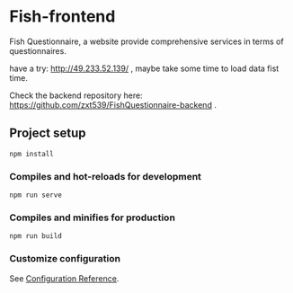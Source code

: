 # Fish-frontend

Fish Questionnaire, a website provide comprehensive services in terms of questionnaires.

have a try: http://49.233.52.139/ , maybe take some time to load data fist time.

Check the backend repository here: https://github.com/zxt539/FishQuestionnaire-backend .

## Project setup
```
npm install
```

### Compiles and hot-reloads for development
```
npm run serve
```

### Compiles and minifies for production
```
npm run build
```

### Customize configuration
See [Configuration Reference](https://cli.vuejs.org/config/).
